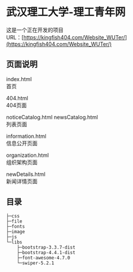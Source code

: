 # 武汉理工大学-理工青年网

这是一个正在开发的项目  
URL：[https://kingfish404.com/Website_WUTer/](https://kingfish404.com/Website_WUTer/)

## 页面说明

index.html  
首页

404.html  
404页面

noticeCatalog.html
newsCatalog.html  
列表页面

information.html  
信息公开页面

organization.html  
组织架构页面

newDetails.html  
新闻详情页面

## 目录

```
├─css 
├─file
├─fonts
├─image
├─js
└─libs
    ├─bootstrap-3.3.7-dist
    ├─bootstrap-4.4.1-dist
    ├─font-awesome-4.7.0
    └─swiper-5.2.1
```